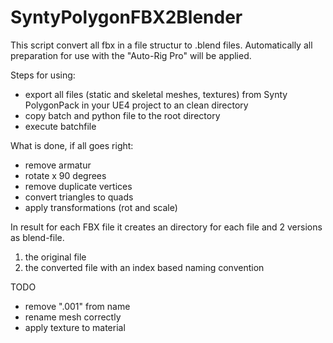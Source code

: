 # SyntyPolygonFBX2Blender

This script convert all fbx in a file structur to .blend files.
Automatically all preparation for use with the "Auto-Rig Pro" will be applied.

Steps for using:

- export all files (static and skeletal meshes, textures) from Synty PolygonPack in your UE4 project to an clean directory
- copy batch and python file to the root directory
- execute batchfile

What is done, if all goes right:
- remove armatur
- rotate x 90 degrees
- remove duplicate vertices
- convert triangles to quads
- apply transformations (rot and scale)

In result for each FBX file it creates an directory for each file and 2 versions as blend-file.
1. the original file
2. the converted file with an index based naming convention


TODO

- remove ".001" from name
- rename mesh correctly
- apply texture to material


